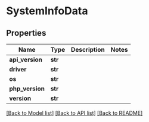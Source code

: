 # SystemInfoData


## Properties
Name | Type | Description | Notes
------------ | ------------- | ------------- | -------------
**api_version** | **str** |  | 
**driver** | **str** |  | 
**os** | **str** |  | 
**php_version** | **str** |  | 
**version** | **str** |  | 

[[Back to Model list]](../README.md#documentation-for-models) [[Back to API list]](../README.md#documentation-for-api-endpoints) [[Back to README]](../README.md)


